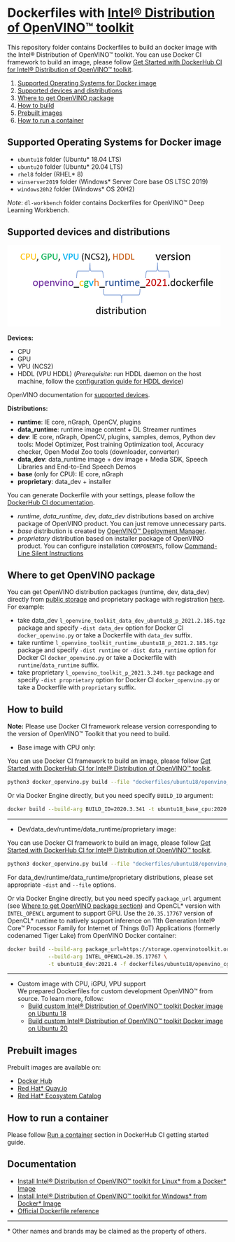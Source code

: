 # Dockerfiles with [Intel® Distribution of OpenVINO™ toolkit](https://github.com/openvinotoolkit/openvino)

This repository folder contains Dockerfiles to build an docker image with the Intel® Distribution of OpenVINO™ toolkit.
You can use Docker CI framework to build an image, please follow [Get Started with DockerHub CI for Intel® Distribution of OpenVINO™ toolkit](../get-started.md).

1. [Supported Operating Systems for Docker image](#supported-operating-systems-for-docker-image)  
2. [Supported devices and distributions](#supported-devices-and-distributions)  
3. [Where to get OpenVINO package](#where-to-get-openvino-package)
4. [How to build](#how-to-build)  
5. [Prebuilt images](#prebuilt-images)  
6. [How to run a container](#how-to-run-a-container)  

## Supported Operating Systems for Docker image

 - `ubuntu18` folder (Ubuntu* 18.04 LTS)
 - `ubuntu20` folder (Ubuntu* 20.04 LTS)
 - `rhel8` folder (RHEL* 8)
 - `winserver2019` folder (Windows* Server Core base OS LTSC 2019)
 - `windows20h2` folder (Windows* OS 20H2)

*Note*: `dl-workbench` folder contains Dockerfiles for OpenVINO™ Deep Learning Workbench.

## Supported devices and distributions

![OpenVINO Dockerfile Name](../docs/img/dockerfile_name.png)

 **Devices:**
 - CPU
 - GPU
 - VPU (NCS2)
 - HDDL (VPU HDDL) (_Prerequisite_: run HDDL daemon on the host machine, follow the [configuration guide for HDDL device](../install_guide_vpu_hddl.md))

 OpenVINO documentation for [supported devices](https://docs.openvinotoolkit.org/latest/openvino_docs_IE_DG_supported_plugins_Supported_Devices.html).

 **Distributions:**

 - **runtime**: IE core, nGraph, OpenCV, plugins
 - **data_runtime**: runtime image content + DL Streamer runtimes
 - **dev**: IE core, nGraph, OpenCV, plugins, samples, demos, Python dev tools: Model Optimizer, Post training Optimization tool, Accuracy checker, Open Model Zoo tools (downloader, converter) 
 - **data_dev**: data_runtime image + dev image + Media SDK, Speech Libraries and End-to-End Speech Demos
 - **base** (only for CPU): IE core, nGraph
 - **proprietary**: data_dev + installer

You can generate Dockerfile with your settings, please follow the [DockerHub CI documentation](../get-started.md).
 * _runtime, data_runtime, dev, data_dev_ distributions based on archive package of OpenVINO product. You can just remove unnecessary parts.
 * _base_ distribution is created by [OpenVINO™ Deployment Manager](https://docs.openvinotoolkit.org/latest/openvino_docs_install_guides_deployment_manager_tool.html).
 * _proprietary_ distribution based on installer package of OpenVINO product. You can configure installation `COMPONENTS`, follow [Command-Line Silent Instructions](https://docs.openvinotoolkit.org/latest/openvino_docs_install_guides_installing_openvino_linux.html)

## Where to get OpenVINO package

You can get OpenVINO distribution packages (runtime, dev, data_dev) directly from [public storage](https://storage.openvinotoolkit.org/repositories/openvino/packages/) and proprietary package with registration [here](https://software.intel.com/content/www/us/en/develop/tools/openvino-toolkit/download.html).
For example: 
* take data_dev `l_openvino_toolkit_data_dev_ubuntu18_p_2021.2.185.tgz` package and specify `-dist data_dev` option for Docker CI `docker_openvino.py` or take a Dockerfile with `data_dev` suffix.
* take runtime `l_openvino_toolkit_runtime_ubuntu18_p_2021.2.185.tgz` package and specify `-dist runtime` or `-dist data_runtime` option for Docker CI `docker_openvino.py` or take a Dockerfile with `runtime`/`data_runtime` suffix.
* take proprietary `l_openvino_toolkit_p_2021.3.249.tgz` package and specify `-dist proprietary` option for Docker CI `docker_openvino.py`  or take a Dockerfile with `proprietary` suffix.

## How to build

**Note:** Please use Docker CI framework release version corresponding to the version of OpenVINO™ Toolkit that you need to build.

* Base image with CPU only:

You can use Docker CI framework to build an image, please follow [Get Started with DockerHub CI for Intel® Distribution of OpenVINO™ toolkit](../get-started.md).

```bash
python3 docker_openvino.py build --file "dockerfiles/ubuntu18/openvino_c_base_2020.3.dockerfile" -os ubuntu18 -dist base -p 2020.3.341
```
Or via Docker Engine directly, but you need specify `BUILD_ID` argument:
```bash
docker build --build-arg BUILD_ID=2020.3.341 -t ubuntu18_base_cpu:2020.3.341 - < dockerfiles/ubuntu18/openvino_c_base_2020.3.dockerfile
```
----------------

* Dev/data_dev/runtime/data_runtime/proprietary image:

You can use Docker CI framework to build an image, please follow [Get Started with DockerHub CI for Intel® Distribution of OpenVINO™ toolkit](../get-started.md).

```bash
python3 docker_openvino.py build --file "dockerfiles/ubuntu18/openvino_cgvh_dev_2021.dockerfile" -os ubuntu18 -dist dev -p 2021.1
```
For data_dev/runtime/data_runtime/proprietary distributions, please set appropriate `-dist` and `--file` options.

Or via Docker Engine directly, but you need specify `package_url` argument (see [Where to get OpenVINO package section](#where-to-get-openvino-package)) and OpenCL* version with `INTEL_OPENCL` argument to support GPU.
Use the `20.35.17767` version of OpenCL* runtime to natively support inference on 11th Generation Intel® Core™ Processor Family for Internet of Things (IoT) Applications (formerly codenamed Tiger Lake) from OpenVINO Docker container:
```bash
docker build --build-arg package_url=https://storage.openvinotoolkit.org/repositories/openvino/packages/2021.4/l_openvino_toolkit_dev_ubuntu18_p_2021.4.582.tgz \
             --build-arg INTEL_OPENCL=20.35.17767 \
             -t ubuntu18_dev:2021.4 -f dockerfiles/ubuntu18/openvino_cgvh_dev_2021.4.dockerfile .
```
----------------

* Custom image with CPU, iGPU, VPU support  
We prepared Dockerfiles for custom development OpenVINO™ from source. To learn more, follow:
  * [Build custom Intel® Distribution of OpenVINO™ toolkit Docker image on Ubuntu 18](ubuntu18/build_custom/README.md)
  * [Build custom Intel® Distribution of OpenVINO™ toolkit Docker image on Ubuntu 20](ubuntu20/build_custom/README.md)

## Prebuilt images

Prebuilt images are available on: 
- [Docker Hub](https://hub.docker.com/u/openvino)
- [Red Hat* Quay.io](https://quay.io/organization/openvino)
- [Red Hat* Ecosystem Catalog](https://catalog.redhat.com/software/containers/intel/openvino-runtime/606ff4d7ecb5241699188fb3)


## How to run a container

Please follow [Run a container](../get-started.md#run-a-container) section in DockerHub CI getting started guide.

## Documentation

* [Install Intel® Distribution of OpenVINO™ toolkit for Linux* from a Docker* Image](https://docs.openvinotoolkit.org/latest/openvino_docs_install_guides_installing_openvino_docker_linux.html)
* [Install Intel® Distribution of OpenVINO™ toolkit for Windows* from Docker* Image](https://docs.openvinotoolkit.org/latest/openvino_docs_install_guides_installing_openvino_docker_windows.html)
* [Official Dockerfile reference](https://docs.docker.com/engine/reference/builder/)

---
\* Other names and brands may be claimed as the property of others.
